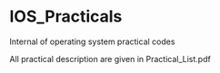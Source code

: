 # IOS_Practicals
Internal of operating system practical codes

All practical description are given in Practical_List.pdf
